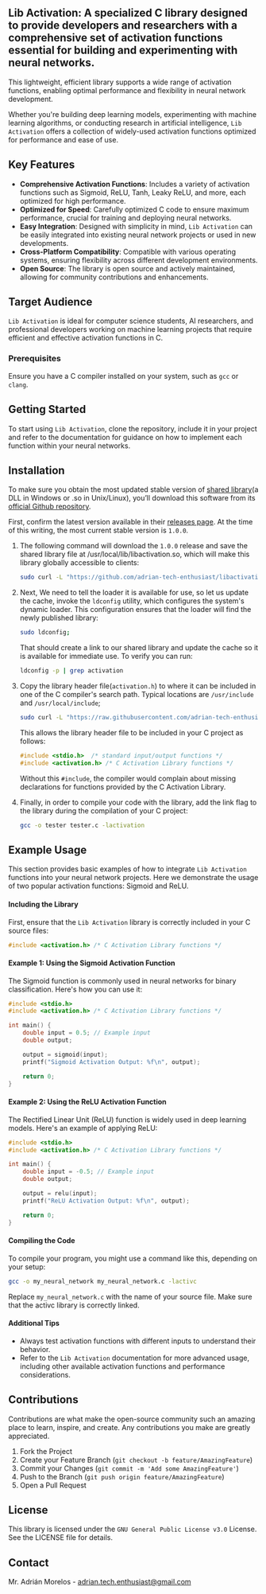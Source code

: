 ## Lib Activation: A specialized C library designed to provide developers and researchers with a comprehensive set of activation functions essential for building and experimenting with neural networks.

This lightweight, efficient library supports a wide range of activation functions, enabling optimal performance and
flexibility in neural network development.

Whether you're building deep learning models, experimenting with machine learning algorithms, or conducting research in
artificial intelligence, `Lib Activation` offers a collection of widely-used activation functions optimized for
performance and ease of use.

## Key Features

- **Comprehensive Activation Functions**: Includes a variety of activation functions such as Sigmoid, ReLU, Tanh, Leaky
  ReLU, and more, each optimized for high performance.
- **Optimized for Speed**: Carefully optimized C code to ensure maximum performance, crucial for training and deploying
  neural networks.
- **Easy Integration**: Designed with simplicity in mind, `Lib Activation` can be easily integrated into existing neural
  network projects or used in new developments.
- **Cross-Platform Compatibility**: Compatible with various operating systems, ensuring flexibility across different
  development environments.
- **Open Source**: The library is open source and actively maintained, allowing for community contributions and
  enhancements.

## Target Audience

`Lib Activation` is ideal for computer science students, AI researchers, and professional developers working on machine
learning projects that require efficient and effective activation functions in C.

### Prerequisites

Ensure you have a C compiler installed on your system, such as `gcc` or `clang`.

## Getting Started

To start using `Lib Activation`, clone the repository, include it in your project and refer to the documentation for
guidance on how to implement each function within your neural networks.

## Installation

To make sure you obtain the most updated stable version
of [shared library](https://en.wikipedia.org/wiki/Library_(computing)#Shared_libraries)(a DLL in Windows or .so in
Unix/Linux), you’ll download this software from
its [official Github repository](https://github.com/adrian-tech-enthusiast/libactivation).

First, confirm the latest version available in
their [releases page](https://github.com/adrian-tech-enthusiast/libactivation/releases). At the time of this writing,
the most current stable version is `1.0.0`.

1. The following command will download the `1.0.0` release and save the shared library file at
   /usr/local/lib/libactivation.so, which will make this library globally accessible to clients:

    ```bash
    sudo curl -L "https://github.com/adrian-tech-enthusiast/libactivation/releases/download/v1.0.0/libactivation.so" -o /usr/local/lib/libactivation.so
    ```

2. Next, We need to tell the loader it is available for use, so let us update the cache, invoke the `ldconfig` utility,
   which configures the system's dynamic loader. This configuration ensures that the loader will find the newly
   published library:

    ```bash
    sudo ldconfig;
    ```

   That should create a link to our shared library and update the cache so it is available for immediate use. To verify
   you can run:

    ```bash
    ldconfig -p | grep activation
    ```

3. Copy the library header file(`activation.h`) to where it can be included in one of the C compiler's search path.
   Typical locations are `/usr/include` and `/usr/local/include`;

    ```bash
    sudo curl -L "https://raw.githubusercontent.com/adrian-tech-enthusiast/libactivation/v1.0.0/include/activation.h" -o /usr/local/include/activation.h;
    ```

   This allows the library header file to be included in your C project as follows:

    ```c
    #include <stdio.h>  /* standard input/output functions */
    #include <activation.h> /* C Activation Library functions */
    ```
   Without this `#include`, the compiler would complain about missing declarations for functions provided by the C
   Activation Library.

4. Finally, in order to compile your code with the library, add the link flag to the library during the compilation of
   your C project:

    ```bash
    gcc -o tester tester.c -lactivation
    ```

## Example Usage

This section provides basic examples of how to integrate `Lib Activation` functions into your neural network projects.
Here we demonstrate the usage of two popular activation functions: Sigmoid and ReLU.

#### Including the Library

First, ensure that the `Lib Activation` library is correctly included in your C source files:

```c
#include <activation.h> /* C Activation Library functions */
```

#### Example 1: Using the Sigmoid Activation Function

The Sigmoid function is commonly used in neural networks for binary classification. Here's how you can use it:

```c
#include <stdio.h>
#include <activation.h> /* C Activation Library functions */

int main() {
    double input = 0.5; // Example input
    double output;

    output = sigmoid(input);
    printf("Sigmoid Activation Output: %f\n", output);

    return 0;
}
```

#### Example 2: Using the ReLU Activation Function

The Rectified Linear Unit (ReLU) function is widely used in deep learning models. Here's an example of applying ReLU:

```c
#include <stdio.h>
#include <activation.h> /* C Activation Library functions */

int main() {
    double input = -0.5; // Example input
    double output;

    output = relu(input);
    printf("ReLU Activation Output: %f\n", output);

    return 0;
}
```

#### Compiling the Code

To compile your program, you might use a command like this, depending on your setup:

```bash
gcc -o my_neural_network my_neural_network.c -lactivc
```

Replace `my_neural_network.c` with the name of your source file. Make sure that the activc library is correctly linked.

#### Additional Tips

- Always test activation functions with different inputs to understand their behavior.
- Refer to the `Lib Activation` documentation for more advanced usage, including other available activation functions
  and performance considerations.

## Contributions

Contributions are what make the open-source community such an amazing place to learn, inspire, and create. Any
contributions you make are greatly appreciated.

1. Fork the Project
2. Create your Feature Branch (`git checkout -b feature/AmazingFeature`)
3. Commit your Changes (`git commit -m 'Add some AmazingFeature'`)
4. Push to the Branch (`git push origin feature/AmazingFeature`)
5. Open a Pull Request

## License

This library is licensed under the `GNU General Public License v3.0` License. See the LICENSE file for details.

## Contact

Mr. Adrián Morelos - adrian.tech.enthusiast@gmail.com